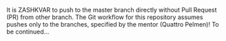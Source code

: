 It is ZASHKVAR to push to the master branch directly without Pull Request (PR) from other branch. 
The Git workflow for this repository assumes pushes only to the branches, specified by the mentor (Quattro Pelmen)! 
To be continued...
